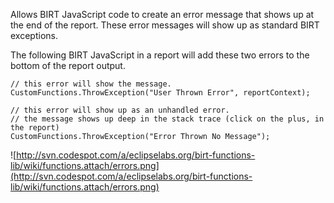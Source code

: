 Allows BIRT JavaScript code to create an error message that shows up at the end of the report.
These error messages will show up as standard BIRT exceptions.

The following BIRT JavaScript in a report will add these two errors to the bottom of the report output.
```
// this error will show the message.
CustomFunctions.ThrowException("User Thrown Error", reportContext);

// this error will show up as an unhandled error.
// the message shows up deep in the stack trace (click on the plus, in the report)
CustomFunctions.ThrowException("Error Thrown No Message");
```

![http://svn.codespot.com/a/eclipselabs.org/birt-functions-lib/wiki/functions.attach/errors.png](http://svn.codespot.com/a/eclipselabs.org/birt-functions-lib/wiki/functions.attach/errors.png)